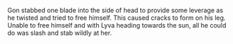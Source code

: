 Gon stabbed one blade into the side of head to provide some leverage as he twisted and tried to free himself. This caused cracks to form on his leg. Unable to free himself and with Lyva heading towards the sun, all he could do was slash  and stab wildly at her.